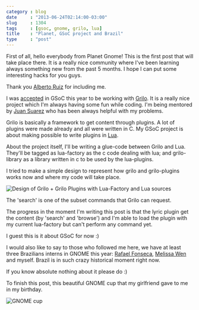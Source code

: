 ```yaml
---
category : blog
date     : "2013-06-24T02:14:00-03:00"
slug     : 1304
tags     : [gsoc, gnome, grilo, lua]
title    : "Planet, GSoC project and Brazil"
type     : "post"
---
```


First of all, hello everybody from Planet Gnome! This is the first post
that will take place there. It is a really nice community where I've
been learning always something new from the past 5 months. I hope I can
put some interesting hacks for you guys.

Thank you [Alberto Ruiz](https://wiki.gnome.org/AlbertoRuiz) for
including me.

I was
[accepted](http://www.victortoso.com/magnatune-upstream-and-gsoc.html)
in GSoC this year to be working with
[Grilo](https://live.gnome.org/Grilo). It is a really nice project which
I'm always having some fun while coding. I'm being mentored by [Juan
Suarez](https://wiki.gnome.org/JuanSuarez) who has been always helpful
with my problems.

Grilo is basically a framework to get content through plugins. A lot of
plugins were made already and all were written in C. My GSoC project is
about making possible to write plugins in [Lua](http://www.lua.org/).

About the project itself, I'll be writing a glue-code between Grilo and
Lua. They'll be tagged as lua-factory as the c code dealing with lua;
and grilo-library as a library written in c to be used by the
lua-plugins.

I tried to make a simple design to represent how grilo and grilo-plugins
works now and where my code will take place.

![Design of Grilo + Grilo Plugins with Lua-Factory and Lua sources](/images/1304-01-grilo-and-lua-factory.png)

The 'search' is one of the subset commands that Grilo can request.

The progress in the moment I'm writing this post is that the lyric
plugin get the content (by 'search' and 'browse') and I'm able to load
the plugin with my current lua-factory but can't perform any command
yet.

I guest this is it about GSoC for now :)

I would also like to say to those who followed me here, we have at least
three Brazilians interns in GNOME this year: [Rafael
Fonseca](https://15experience.wordpress.com/), [Melissa
Wen](https://wiki.gnome.org/MelissaWen) and myself. Brazil is in such
crazy historical moment right now.

If you know absolute nothing about it please do :)

To finish this post, this beautiful GNOME cup that my girlfriend gave to
me in my birthday.

![GNOME cup](/images/1304-02-gnome-cup.png)
